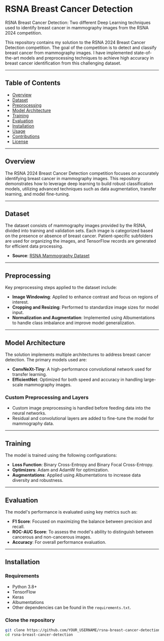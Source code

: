 # RSNA Breast Cancer Detection
RSNA Breast Cancer Detection: Two different Deep Learning techniques used to identify breast cancer in mammography images from the RSNA 2024 competition.

This repository contains my solution to the RSNA 2024 Breast Cancer Detection competition. The goal of the competition is to detect and classify breast cancer from mammography images. I have implemented state-of-the-art models and preprocessing techniques to achieve high accuracy in breast cancer identification from this challenging dataset.

---

## Table of Contents

- [Overview](#overview)
- [Dataset](#dataset)
- [Preprocessing](#preprocessing)
- [Model Architecture](#model-architecture)
- [Training](#training)
- [Evaluation](#evaluation)
- [Installation](#installation)
- [Usage](#usage)
- [Contributions](#contributions)
- [License](#license)

---

## Overview

The RSNA 2024 Breast Cancer Detection competition focuses on accurately identifying breast cancer in mammography images. This repository demonstrates how to leverage deep learning to build robust classification models, utilizing advanced techniques such as data augmentation, transfer learning, and model fine-tuning.

---

## Dataset

The dataset consists of mammography images provided by the RSNA, divided into training and validation sets. Each image is categorized based on the presence or absence of breast cancer. Patient-specific subfolders are used for organizing the images, and TensorFlow records are generated for efficient data processing.

- **Source**: [RSNA Mammography Dataset](https://www.kaggle.com/competitions/rsna-breast-cancer-detection)

---

## Preprocessing

Key preprocessing steps applied to the dataset include:
- **Image Windowing**: Applied to enhance contrast and focus on regions of interest.
- **Cropping and Resizing**: Performed to standardize image sizes for model input.
- **Normalization and Augmentation**: Implemented using Albumentations to handle class imbalance and improve model generalization.

---

## Model Architecture

The solution implements multiple architectures to address breast cancer detection. The primary models used are:

- **ConvNeXt-Tiny**: A high-performance convolutional network used for transfer learning.
- **EfficientNet**: Optimized for both speed and accuracy in handling large-scale mammography images.

### Custom Preprocessing and Layers
- Custom image preprocessing is handled before feeding data into the neural networks.
- Residual and convolutional layers are added to fine-tune the model for mammography data.

---

## Training

The model is trained using the following configurations:
- **Loss Function**: Binary Cross-Entropy and Binary Focal Cross-Entropy.
- **Optimizers**: Adam and AdamW for optimization.
- **Augmentations**: Applied using Albumentations to increase data diversity and robustness.

---

## Evaluation

The model's performance is evaluated using key metrics such as:
- **F1 Score**: Focused on maximizing the balance between precision and recall.
- **ROC-AUC Score**: To assess the model's ability to distinguish between cancerous and non-cancerous images.
- **Accuracy**: For overall performance evaluation.

---

## Installation

### Requirements

- Python 3.8+
- TensorFlow
- Keras
- Albumentations
- Other dependencies can be found in the `requirements.txt`.

### Clone the repository

```bash
git clone https://github.com/YOUR_USERNAME/rsna-breast-cancer-detection.git
cd rsna-breast-cancer-detection
